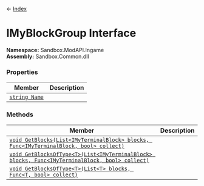 ← [Index](index)
# IMyBlockGroup Interface
**Namespace:** Sandbox.ModAPI.Ingame  
**Assembly:** Sandbox.Common.dll  
### Properties
|Member|Description|
|---|---|
|[`string Name`](Sandbox.ModAPI.Ingame.Name)||
### Methods
|Member|Description|
|---|---|
|[`void GetBlocks(List<IMyTerminalBlock> blocks, Func<IMyTerminalBlock, bool> collect)`](Sandbox.ModAPI.Ingame.GetBlocks)||
|[`void GetBlocksOfType<T>(List<IMyTerminalBlock> blocks, Func<IMyTerminalBlock, bool> collect)`](Sandbox.ModAPI.Ingame.GetBlocksOfType)||
|[`void GetBlocksOfType<T>(List<T> blocks, Func<T, bool> collect)`](Sandbox.ModAPI.Ingame.GetBlocksOfType)||

